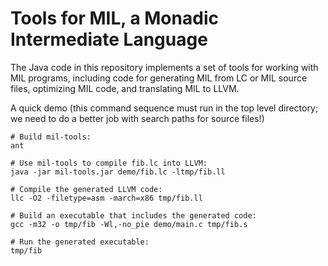 # Tools for MIL, a Monadic Intermediate Language

The Java code in this repository implements a set of tools for
working with MIL programs, including code for generating MIL from
LC or MIL source files, optimizing MIL code, and translating MIL
to LLVM.

A quick demo (this command sequence must run in the top level
directory; we need to do a better job with search paths for
source files!)

    # Build mil-tools:
    ant

    # Use mil-tools to compile fib.lc into LLVM:
    java -jar mil-tools.jar demo/fib.lc -ltmp/fib.ll

    # Compile the generated LLVM code:
    llc -O2 -filetype=asm -march=x86 tmp/fib.ll

    # Build an executable that includes the generated code:
    gcc -m32 -o tmp/fib -Wl,-no_pie demo/main.c tmp/fib.s

    # Run the generated executable:
    tmp/fib

